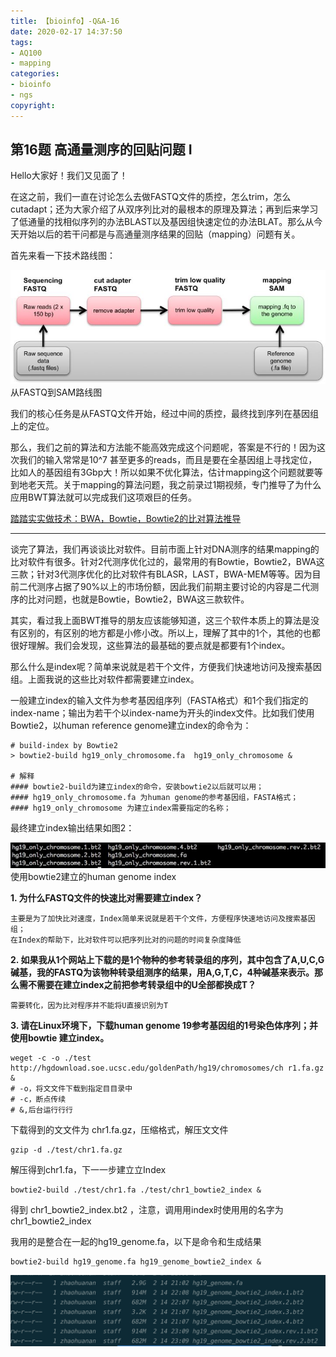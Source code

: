```yaml
---
title: 【bioinfo】-Q&A-16
date: 2020-02-17 14:37:50
tags:
- AQ100
- mapping
categories:
- bioinfo
- ngs
copyright:
---
```

## 第16题 高通量测序的回贴问题 I
Hello大家好！我们又见面了！

在这之前，我们一直在讨论怎么去做FASTQ文件的质控，怎么trim，怎么cutadapt；还为大家介绍了从双序列比对的最根本的原理及算法；再到后来学习了低通量的找相似序列的办法BLAST以及基因组快速定位的办法BLAT。那么从今天开始以后的若干问都是与高通量测序结果的回贴（mapping）问题有关。

首先来看一下技术路线图：

![](【bioinfo】-Q-A-16/1.jpg)
从FASTQ到SAM路线图

我们的核心任务是从FASTQ文件开始，经过中间的质控，最终找到序列在基因组上的定位。

那么，我们之前的算法和方法能不能高效完成这个问题呢，答案是不行的！因为这次我们的输入常常是10^7 甚至更多的reads，而且是要在全基因组上寻找定位，比如人的基因组有3Gbp大！所以如果不优化算法，估计mapping这个问题就要等到地老天荒。关于mapping的算法问题，我之前录过1期视频，专门推导了为什么应用BWT算法就可以完成我们这项艰巨的任务。

[踏踏实实做技术：BWA，Bowtie，Bowtie2的比对算法推导](https://zhuanlan.zhihu.com/p/30485711)

---

谈完了算法，我们再谈谈比对软件。目前市面上针对DNA测序的结果mapping的比对软件有很多。针对2代测序优化过的，最常用的有Bowtie，Bowtie2，BWA这三款；针对3代测序优化的比对软件有BLASR，LAST，BWA-MEM等等。因为目前二代测序占据了90%以上的市场份额，因此我们前期主要讨论的内容是二代测序的比对问题，也就是Bowtie，Bowtie2，BWA这三款软件。

其实，看过我上面BWT推导的朋友应该能够知道，这三个软件本质上的算法是没有区别的，有区别的地方都是小修小改。所以上，理解了其中的1个，其他的也都很好理解。我们会发现，这些算法的最基础的要点就是都要有1个index。

那么什么是index呢？简单来说就是若干个文件，方便我们快速地访问及搜索基因组。上面我说的这些比对软件都需要建立index。

一般建立index的输入文件为参考基因组序列（FASTA格式）和1个我们指定的index-name；输出为若干个以index-name为开头的index文件。比如我们使用Bowtie2，以human reference genome建立index的命令为：
```
# build-index by Bowtie2
> bowtie2-build hg19_only_chromosome.fa  hg19_only_chromosome &

# 解释
#### bowtie2-build为建立index的命令，安装bowtie2以后就可以用；
#### hg19_only_chromosome.fa 为human genome的参考基因组，FASTA格式；
#### hg19_only_chromosome 为建立index需要指定的名称；
```
最终建立index输出结果如图2：

![](【bioinfo】-Q-A-16/2.jpg)
使用bowtie2建立的human genome index

**1. 为什么FASTQ文件的快速比对需要建立index？**
```
主要是为了加快比对速度，Index简单来说就是若干个文件，方便程序快速地访问及搜索基因组；
在Index的帮助下，比对软件可以把序列比对的问题的时间复杂度降低
```
**2. 如果我从1个网站上下载的是1个物种的参考转录组的序列，其中包含了A,U,C,G碱基，我的FASTQ为该物种转录组测序的结果，用A,G,T,C，4种碱基来表示。那么需不需要在建立index之前把参考转录组中的U全部都换成T？**
```
需要转化，因为比对程序并不能将U直接识别为T
```
**3. 请在Linux环境下，下载human genome 19参考基因组的1号染色体序列；并使用bowtie 建立index。**
```
weget -c -o ./test http://hgdownload.soe.ucsc.edu/goldenPath/hg19/chromosomes/ch r1.fa.gz &
# -o，将⽂文件下载到指定⽬目录中
# -c，断点传续
# &,后台运⾏行行
```
下载得到的⽂文件为 chr1.fa.gz，压缩格式，解压⽂文件
```
gzip -d ./test/chr1.fa.gz
```
解压得到chr1.fa，下⼀一步建⽴立Index
```
bowtie2-build ./test/chr1.fa ./test/chr1_bowtie2_index &
```
得到 chr1_bowtie2_index.bt2 ，注意，调⽤用index时使⽤用的名字为 chr1_bowtie2_index

我用的是整合在一起的hg19_genome.fa，以下是命令和生成结果
```
bowtie2-build hg19_genome.fa hg19_genome_bowtie2_index &
```
![](【bioinfo】-Q-A-16/3.png)
